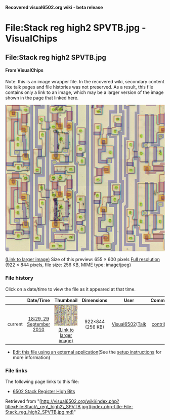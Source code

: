 **Recovered visual6502.org wiki - beta release**

# File:Stack reg high2 SPVTB.jpg - VisualChips

## File:Stack reg high2 SPVTB.jpg

#### From VisualChips


Note: this is an image wrapper file. In the recovered wiki,
secondary content like talk pages and file histories was
not preserved. As a result, this file contains only a link
to an image, which may be a larger version of the image shown
in the page that linked here.

![File:Stack reg high2 SPVTB.jpg](images/thumb/b/ba/Stack_reg_high2_SPVTB.jpg/655px-Stack_reg_high2_SPVTB.jpg)

[(Link to larger image)](images/b/ba/Stack_reg_high2_SPVTB.jpg)
Size of this preview: 655 × 600 pixels
[Full resolution](images/b/ba/Stack_reg_high2_SPVTB.jpg)‎ (922 × 844 pixels, file size: 256 KB, MIME type: image/jpeg)

### File history

Click on a date/time to view the file as it appeared at that time.

| | Date/Time | Thumbnail | Dimensions | User | Comment |
|:---:|:---:|:---:|:---:|:---:|:---:|
| current | [18:29, 29 September 2010](images/b/ba/Stack_reg_high2_SPVTB.jpg) | ![Thumbnail for version as of 18:29, 29 September 2010](images/thumb/b/ba/Stack_reg_high2_SPVTB.jpg/120px-Stack_reg_high2_SPVTB.jpg) [(Link to larger image)](images/b/ba/Stack_reg_high2_SPVTB.jpg) | 922×844 (256 KB) | [Visual6502](index.php-title-User-Visual6502.md)([Talk](index.php-title-User_talk-Visual6502.md) | [contribs](./index.php%3Ftitle=Special:Contributions/Visual6502.md)) | |

- [Edit this file using an external application](index.php-title-File-Stack_reg_high2_SPVTB.jpg.md)(See the [setup instructions](http://www.mediawiki.org/wiki/Manual:External_editors) for more information)

### File links

The following page links to this file:

- [6502 Stack Register High Bits](index.php-title-6502_Stack_Register_High_Bits.md)

Retrieved from "[http://visual6502.org/wiki/index.php?title=File:Stack\_reg\_high2\_SPVTB.jpg](index.php-title-File-Stack_reg_high2_SPVTB.jpg.md)"

